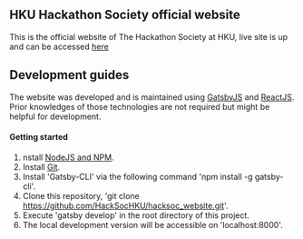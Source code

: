 ## HKU Hackathon Society official website

This is the official website of The Hackathon Society at HKU, live site is up and can be accessed [here](https://hacksochku.github.io/hacksoc_website)

## Development guides

The website was developed and is maintained using [GatsbyJS](https://www.gatsbyjs.org/) and [ReactJS](https://reactjs.org/). Prior knowledges of those technologies are not required but might be helpful for development.

#### Getting started

1. nstall [NodeJS and NPM](https://docs.npmjs.com/downloading-and-installing-node-js-and-npm).
2. Install [Git](https://git-scm.com/book/en/v2/Getting-Started-Installing-Git).
3. Install 'Gatsby-CLI' via the following command 'npm install -g gatsby-cli'.
4. Clone this repository, 'git clone https://github.com/HackSocHKU/hacksoc_website.git'.
5. Execute 'gatsby develop' in the root directory of this project.
6. The local development version will be accessible on 'localhost:8000'.

